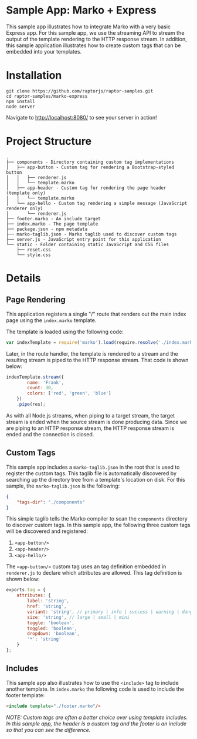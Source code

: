 Sample App: Marko + Express
======================================

This sample app illustrates how to integrate Marko with a very basic Express app. For this sample app, we use the streaming API to stream the output of the template rendering to the HTTP response stream. In addition, this sample application illustrates how to create custom tags that can be embedded into your templates.

# Installation

```
git clone https://github.com/raptorjs/raptor-samples.git
cd raptor-samples/marko-express
npm install
node server
```

Navigate to [http://localhost:8080/](http://localhost:8080/) to see your server in action!

# Project Structure

```
.
├── components - Directory containing custom tag implementations
│   ├── app-button - Custom tag for rendering a Bootstrap-styled button
│   │   ├── renderer.js
│   │   └── template.marko
│   ├── app-header - Custom tag for rendering the page header (template only)
│   │   └── template.marko
│   └── app-hello - Custom tag rendering a simple message (JavaScript renderer only)
│       └── renderer.js
├── footer.marko - An include target
├── index.marko - The page template
├── package.json - npm metadata
├── marko-taglib.json - Marko taglib used to discover custom tags
├── server.js - JavaScript entry point for this application
└── static - Folder containing static JavaScript and CSS files
    ├── reset.css
    └── style.css
```

# Details

## Page Rendering

This application registers a single "/" route that renders out the main index page using the `index.marko` template.

The template is loaded using the following code:

```javascript
var indexTemplate = require('marko').load(require.resolve('./index.marko'));
```

Later, in the route handler, the template is rendered to a stream and the resulting stream is piped to the HTTP response stream. That code is shown below:

```javascript
indexTemplate.stream({
        name: 'Frank',
        count: 30,
        colors: ['red', 'green', 'blue']
    })
    .pipe(res);
```

As with all Node.js streams, when piping to a target stream, the target stream is ended when the source stream is done producing data. Since we are piping to an HTTP response stream, the HTTP response stream is ended and the connection is closed.

## Custom Tags

This sample app includes a `marko-taglib.json` in the root that is used to register the custom tags. This taglib file is automatically discovered by searching up the directory tree from a template's location on disk. For this sample, the `marko-taglib.json` is the following:

```json
{
    "tags-dir": "./components"
}
```

This simple taglib tells the Marko compiler to scan the `components` directory to discover custom tags. In this sample app, the following three custom tags will be discovered and registered:

1. `<app-button/>`
2. `<app-header/>`
3. `<app-hello/>`

The `<app-button/>` custom tag uses an tag definition embedded in `renderer.js` to declare which attributes are allowed. This tag definition is shown below:

```javascript
exports.tag = {
    attributes: {
        label: 'string',
        href: 'string',
        variant: 'string', // primary | info | success | warning | danger | inverse
        size: 'string', // large | small | mini
        toggle: 'boolean',
        toggled: 'boolean',
        dropdown: 'boolean',
        '*': 'string'
    }
};
```

## Includes

This sample app also illustrates how to use the `<include>` tag to include another template. In `index.marko` the following code is used to include the footer template:

```html
<include template="./footer.marko"/>
```

_NOTE: Custom tags are often a better choice over using template includes. In this sample app, the header is a custom tag and the footer is an include so that you can see the difference._
